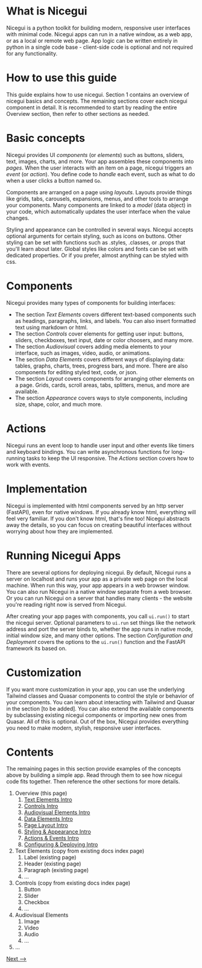 # What is Nicegui

Nicegui is a python toolkit for building modern, responsive user interfaces with minimal code.  Nicegui apps can run in a native window, as a web app, or as a local or remote web page.  App logic can be written entirely in python in a single code base - client-side code is optional and not required for any functionality.

# How to use this guide

This guide explains how to use nicegui.  Section 1 contains an overview of nicegui basics and concepts.  The remaining sections cover each nicegui component in detail.  It is recommended to start by reading the entire Overview section, then refer to other sections as needed.

# Basic concepts

Nicegui provides UI _components_ (or _elements_) such as buttons, sliders, text, images, charts, and more.  Your app assembles these components into _pages_.  When the user interacts with an item on a page, nicegui triggers an _event_ (or _action_).  You define code to _handle_ each event, such as what to do when a user clicks a button named `Go`.

Components are arranged on a page using _layouts_.  Layouts provide things like grids, tabs, carousels, expansions, menus, and other tools to arrange your components.  Many components are linked to a _model_ (data object) in your code, which automatically updates the user interface when the value changes.

Styling and appearance can be controlled in several ways.  Nicegui accepts optional arguments for certain styling, such as icons on buttons.  Other styling can be set with functions such as .styles, .classes, or .props that you'll learn about later.  Global styles like colors and fonts can be set with dedicated properties.  Or if you prefer, almost anything can be styled with css.

# Components

Nicegui provides many types of components for building interfaces:
- The section _Text Elements_ covers different text-based components such as headings, paragraphs, links, and labels.  You can also insert formatted text using markdown or html.
- The section _Controls_ cover elements for getting user input: buttons, sliders, checkboxes, text input, date or color choosers, and many more.
- The section _Audiovisual_ covers adding media elements to your interface, such as images, video, audio, or animations.
- The section _Data Elements_ covers different ways of displaying data: tables, graphs, charts, trees, progress bars, and more.  There are also components for editing styled text, code, or json.
- The section _Layout_ covers components for arranging other elements on a page.  Grids, cards, scroll areas, tabs, splitters, menus, and more are available.
- The section _Appearance_ covers ways to style components, including size, shape, color, and much more.

# Actions

Nicegui runs an event loop to handle user input and other events like timers and keyboard bindings.  You can write asynchronous functions for long-running tasks to keep the UI responsive.  The _Actions_ section covers how to work with events.

# Implementation

Nicegui is implemented with html components served by an http server (FastAPI), even for native windows.  If you already know html, everything will feel very familiar.  If you don't know html, that's fine too!  Nicegui abstracts away the details, so you can focus on creating beautiful interfaces without worrying about how they are implemented.

# Running Nicegui Apps

There are several options for deploying nicegui. By default, Nicegui runs a server on localhost and runs your app as a private web page on the local machine.  When run this way, your app appears in a web browser window.  You can also run Nicegui in a native window separate from a web browser.  Or you can run Nicegui on a server that handles many clients - the website you're reading right now is served from Nicegui.

After creating your app pages with components, you call `ui.run()` to start the nicegui server.  Optional parameters to `ui.run` set things like the network address and port the server binds to, whether the app runs in native mode, initial window size, and many other options.  The section _Configuration and Deployment_ covers the options to the `ui.run()` function and the FastAPI framework its based on.

# Customization

If you want more customization in your app, you can use the underlying Tailwind classes and Quasar components to control the style or behavior of your components.  You can learn about interacting with Tailwind and Quasar in the section [to be added].  You can also extend the available components by subclassing existing nicegui components or importing new ones from Quasar.  All of this is optional.  Out of the box, Nicegui provides everything you need to make modern, stylish, responsive user interfaces.

# Contents

The remaining pages in this section provide examples of the concepts above by building a simple app.  Read through them to see how nicegui code fits together.  Then reference the other sections for more details.

1. Overview (this page)
   1. [Text Elements Intro](overview-text-elements.md)
   2. [Controls Intro](overview-controls.md)
   3. [Audiovisual Elements Intro](overview-audiovisual.md)
   4. [Data Elements Intro](overview-data.md)
   5. [Page Layout Intro](overview-layout.md)
   6. [Styling & Appearance Intro](overview-styles.md)
   7. [Actions & Events Intro](overview-events.md)
   8. [Configuring & Deploying Intro](overview-deploying.md)
1. Text Elements (copy from existing docs index page)
    1. Label (existing page)
    2. Header (existing page)
    3. Paragraph (existing page)
    4. ...
1. Controls (copy from existing docs index page)
    1. Button
    1. Slider
    1. Checkbox
    1. ...
1. Audiovisual Elements
    1. Image
    1. Video
    1. Audio
    1. ...
6. ...


[Next -->](overview-text-elements.md)
